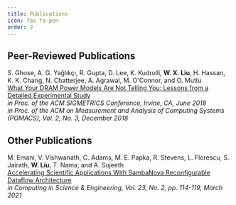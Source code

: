 ```yaml
---
title: Publications
icon: fas fa-pen
order: 2
---
```


## Peer-Reviewed Publications

S. Ghose, A. G. Yağlıkçı, R. Gupta, D. Lee, K. Kudrolli, **W. X. Liu**, H. Hassan, K. K. Chang, N. Chatterjee, A. Agrawal, M. O'Connor, and O. Mutlu\
[What Your DRAM Power Models Are Not Telling You: Lessons from a Detailed Experimental Study](../assets/pubs/18sigmetrics_vampire.pdf)\
_in Proc. of the ACM SIGMETRICS Conference, Irvine, CA, June 2018_\
_in Proc. of the ACM on Measurement and Analysis of Computing Systems (POMACS), Vol. 2, No. 3, December 2018_

## Other Publications

M. Emani, V. Vishwanath, C. Adams, M. E. Papka, R. Stevens, L. Florescu, S. Jairath, **W. Liu**, T. Nama, and A. Sujeeth\
[Accelerating Scientific Applications With SambaNova Reconfigurable Dataflow Architecture](https://ieeexplore.ieee.org/document/9387491)\
_in Computing in Science & Engineering, Vol. 23, No. 2, pp. 114-119, March 2021_
